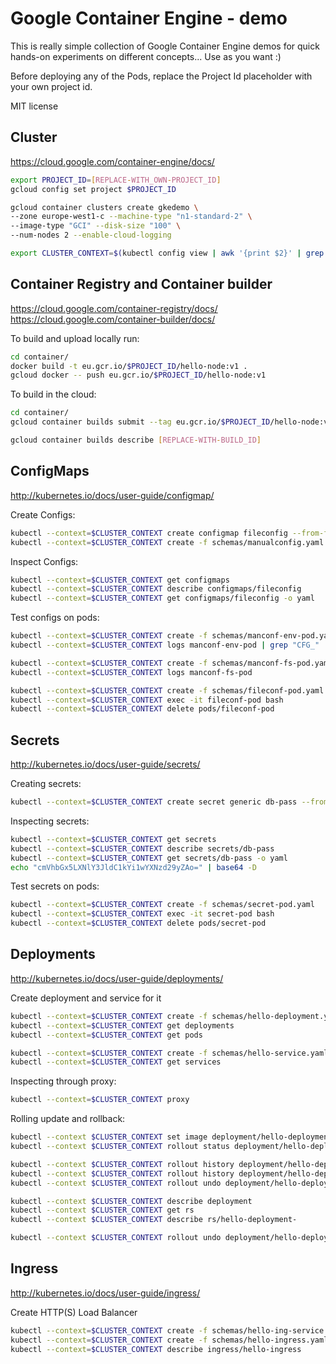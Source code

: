 # Google Container Engine - demo

This is really simple collection of Google Container Engine demos for quick
hands-on experiments on different concepts...
Use as you want :)

Before deploying any of the Pods, replace the Project Id placeholder with your
own project id.

MIT license

## Cluster

https://cloud.google.com/container-engine/docs/

```sh
export PROJECT_ID=[REPLACE-WITH_OWN-PROJECT_ID]
gcloud config set project $PROJECT_ID

gcloud container clusters create gkedemo \
--zone europe-west1-c --machine-type "n1-standard-2" \
--image-type "GCI" --disk-size "100" \
--num-nodes 2 --enable-cloud-logging

export CLUSTER_CONTEXT=$(kubectl config view | awk '{print $2}' | grep "gkedemo" | tail -n 1)
```

## Container Registry and Container builder

https://cloud.google.com/container-registry/docs/
https://cloud.google.com/container-builder/docs/

To build and upload locally run:

```sh
cd container/
docker build -t eu.gcr.io/$PROJECT_ID/hello-node:v1 .
gcloud docker -- push eu.gcr.io/$PROJECT_ID/hello-node:v1
```

To build in the cloud:

```sh
cd container/
gcloud container builds submit --tag eu.gcr.io/$PROJECT_ID/hello-node:v2 .

gcloud container builds describe [REPLACE-WITH-BUILD_ID]
```

## ConfigMaps

http://kubernetes.io/docs/user-guide/configmap/

Create Configs:

```sh
kubectl --context=$CLUSTER_CONTEXT create configmap fileconfig --from-file=./configs
kubectl --context=$CLUSTER_CONTEXT create -f schemas/manualconfig.yaml
```

Inspect Configs:

```sh
kubectl --context=$CLUSTER_CONTEXT get configmaps
kubectl --context=$CLUSTER_CONTEXT describe configmaps/fileconfig
kubectl --context=$CLUSTER_CONTEXT get configmaps/fileconfig -o yaml
```

Test configs on pods:

```sh
kubectl --context=$CLUSTER_CONTEXT create -f schemas/manconf-env-pod.yaml
kubectl --context=$CLUSTER_CONTEXT logs manconf-env-pod | grep "CFG_"

kubectl --context=$CLUSTER_CONTEXT create -f schemas/manconf-fs-pod.yaml
kubectl --context=$CLUSTER_CONTEXT logs manconf-fs-pod

kubectl --context=$CLUSTER_CONTEXT create -f schemas/fileconf-pod.yaml
kubectl --context=$CLUSTER_CONTEXT exec -it fileconf-pod bash
kubectl --context=$CLUSTER_CONTEXT delete pods/fileconf-pod
```

## Secrets

http://kubernetes.io/docs/user-guide/secrets/

Creating secrets:

```sh
kubectl --context=$CLUSTER_CONTEXT create secret generic db-pass --from-file=./secrets/database/password
```

Inspecting secrets:

```sh
kubectl --context=$CLUSTER_CONTEXT get secrets
kubectl --context=$CLUSTER_CONTEXT describe secrets/db-pass
kubectl --context=$CLUSTER_CONTEXT get secrets/db-pass -o yaml
echo "cmVhbGx5LXNlY3JldC1kYi1wYXNzd29yZAo=" | base64 -D
```

Test secrets on pods:

```sh
kubectl --context=$CLUSTER_CONTEXT create -f schemas/secret-pod.yaml
kubectl --context=$CLUSTER_CONTEXT exec -it secret-pod bash
kubectl --context=$CLUSTER_CONTEXT delete pods/secret-pod
```

## Deployments

http://kubernetes.io/docs/user-guide/deployments/

Create deployment and service for it

```sh
kubectl --context=$CLUSTER_CONTEXT create -f schemas/hello-deployment.yaml
kubectl --context=$CLUSTER_CONTEXT get deployments
kubectl --context=$CLUSTER_CONTEXT get pods

kubectl --context=$CLUSTER_CONTEXT create -f schemas/hello-service.yaml
kubectl --context=$CLUSTER_CONTEXT get services
```

Inspecting through proxy:

```sh
kubectl --context=$CLUSTER_CONTEXT proxy
```

Rolling update and rollback:

```sh
kubectl --context $CLUSTER_CONTEXT set image deployment/hello-deployment hello=eu.gcr.io/$PROJECT_ID/hello-node:v2
kubectl --context $CLUSTER_CONTEXT rollout status deployment/hello-deployment

kubectl --context $CLUSTER_CONTEXT rollout history deployment/hello-deployment
kubectl --context $CLUSTER_CONTEXT rollout history deployment/hello-deployment --revision=1
kubectl --context $CLUSTER_CONTEXT rollout undo deployment/hello-deployment

kubectl --context $CLUSTER_CONTEXT describe deployment
kubectl --context $CLUSTER_CONTEXT get rs
kubectl --context $CLUSTER_CONTEXT describe rs/hello-deployment-

kubectl --context $CLUSTER_CONTEXT rollout undo deployment/hello-deployment --to-revision=2
```

## Ingress

http://kubernetes.io/docs/user-guide/ingress/

Create HTTP(S) Load Balancer

```sh
kubectl --context=$CLUSTER_CONTEXT create -f schemas/hello-ing-service.yaml
kubectl --context=$CLUSTER_CONTEXT create -f schemas/hello-ingress.yaml
kubectl --context=$CLUSTER_CONTEXT describe ingress/hello-ingress
```
